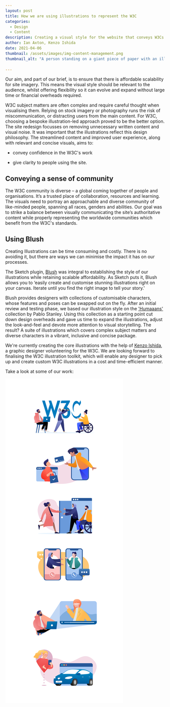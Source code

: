 ```yaml
---
layout: post
title: How we are using illustrations to represent the W3C
categories:
  - Design
  - Content
description: Creating a visual style for the website that conveys W3Cs unique community and work
author: Ian Axton, Kenzo Ishida
date: 2021-04-06
thumbnail: /assets/images/img-content-management.png
thumbnail_alt: "A person standing on a giant piece of paper with an illustration of part of a web page. The person has a rake, and is using it to rake the content to make it look neater."

---
```


Our aim, and part of our brief, is to ensure that there is affordable scalability for site imagery. This means the visual style should be relevant to the audience, whilst offering flexibility so it can evolve and expand without large time or financial overheads required. 

W3C subject matters are often complex and require careful thought when visualising them. Relying on stock imagery or photography runs the risk of miscommunication, or distracting users from the main content. For W3C, choosing a bespoke illustration-led approach proved to be the better option. The site redesign focusses on removing unnecessary written content and visual noise. It was important that the illustrations reflect this design philosophy. The streamlined content and improved user experience, along with relevant and concise visuals, aims to:

* convey confidence in the W3C's work 

* give clarity to people using the site.
   

## Conveying a sense of community

The W3C community is diverse – a global coming together of people and organisations. It’s a trusted place of collaboration, resources and learning. The visuals need to portray an approachable and diverse community of like-minded people, spanning all races, genders and abilities. Our goal was to strike a balance between visually communicating the site’s authoritative content while properly representing the worldwide communities which benefit from the W3C's standards.

## Using Blush

Creating Illustrations can be time consuming and costly. There is no avoiding it, but there are ways we can minimise the impact it has on our processes.

The Sketch plugin, [Blush](https://blush.design/sketch) was integral to establishing the style of our illustrations while retaining scalable affordability. As Sketch puts it, Blush allows you to ‘easily create and customise stunning illustrations right on your canvas. Iterate until you find the right image to tell your story.'

Blush provides designers with collections of customisable characters, whose features and poses can be swapped out on the fly. After an initial review and testing phase, we based our illustration style on the ['Humaaans'](https://blush.design/collections/humaaans) collection by Pablo Stanley. Using this collection as a starting point cut down design overheads and gave us time to expand the illustrations, adjust the look-and-feel and devote more attention to visual storytelling. The result? A suite of illustrations which covers complex subject matters and diverse characters in a vibrant, inclusive and concise package.

We're currently creating the core illustrations with the help of [Kenzo Ishida](https://www.linkedin.com/in/kenzo-ishida-5b892a130/), a graphic designer volunteering for the W3C. We are looking forward to finalising the W3C illustration toolkit, which will enable any designer to pick up and create custom W3C illustrations in a cost and time-efficient manner. 

Take a look at some of our work:

<img src="/assets/images/w3c-illustrations.png" alt="A set of illustrations showing people with different physical needs, ethnicities, genders and skin tones, engaged in online activities. The activities depict a range of technologies that W3C set the standard for, such as web devices, browsers, web payments and accessibility." />

